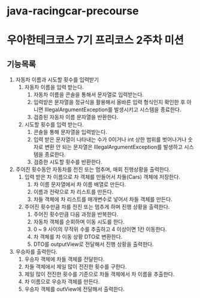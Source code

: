 # java-racingcar-precourse

우아한테크코스 7기 프리코스 2주차 미션
======================================
기능목록
--------
1. 자동차 이름과 시도할 횟수를 입력받기
    1. 자동차 이름을 입력 받는다.
       1. 자동차 이름을 콘솔을 통해서 문자열로 입력받는다.
       2. 입력받은 문자열을 정규식을 활용해서 올바른 입력 형식인지 확인한 후 아니면 IllegalArgumentException를 발생시키고 시스템을 종료한다.
       3. 검증된 자동차 이름 문자열을 반환한다.
    2. 시도할 횟수를 입력 받는다.
       1. 콘솔을 통해 문자열을 입력받는다.
       2. 입력 받은 문자열이 나타내는 수가 0이거나 int 상한 범위를 벗어나거나 숫자로 변환 안 되는 문자열은 IllegalArgumentException를 발생하고 시스템을 종료한다.
       3. 검증한 시도할 횟수를 반환한다.
2. 주어진 횟수동안 자동차를 전진 또는 멈추며, 매회 진행상황을 출력한다.
    1. 입력 받은 차 이름으로 차 객체를 만들어서 차들(Cars) 객체에 저장한다.
        1. 차 이름 문자열에서 차 이름 배열로 만든다.
        2. 이름과 전략으로 차 리스트를 만든다.
        3. 차들 객체에 차 리스트를 매개변수로 넣어서 차들 객체를 만든다.
    2. 주어진 횟수만큼 차를 전진 또는 멈추게 하며 진행 상황을 출력한다.
       1. 주어진 횟수만큼 다음 과정을 반복한다.
       2. 자동차 객체를 순회하며 이동 시도를 한다. 
       3. 0 ~ 9 사이의 무작위 수를 추출하고 4 이상이면 1칸 이동한다.
       4. 차 객체를 차 이동 상황 DTO로 변환한다.
       5. DTO를 outputView로 전달해서 진행 상황을 출력한다.
3. 우승자를 출력한다.
    1. 우승자 객체에 차들 객체를 전달한다.
    2. 차들 객체에서 제일 많이 전진한 횟수를 구한다.
    3. 제일 많이 전진한 횟수를 기준으로 차들 객체에서 차 이름을 추출한다.
    4. 차 이름으로 우승자 객체를 만든다.
    5. 우승자 객체를 outView에 전달해서 출력한다.
